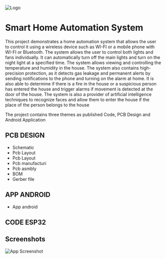 
![Logo]("https://github.com/salimtoumache/RFID-Based-Security-System-using-AVR-ATmega32-microcontroller/blob/main/final_project_RFIDsystem/screenshoot/1.png")


# Smart Home Automation System

This project demonstrates a home automation system that allows the user to control it using a wireless device such as WI-FI or a mobile phone with WI-FI or Bluetooth. The system allows the user to control both lights and fans individually. It can automatically turn off the main lights and turn on the night light at a specified time. The system allows viewing and controlling the temperature and humidity in the house. The system also contains high-precision protection, as it detects gas leakage and permanent alerts by sending notifications to the phone and turning on the alarm at home. It is also able to determine if there is a fire in the house or a suspicious person has entered the house and trigger alarms if movement is detected at the door of the house. The system is also a provider of artificial intelligence techniques to recognize faces and allow them to enter the house if the place of the person belongs to the house

The project contains three themes as published
Code, PCB Design and Android Application



## PCB DESIGN
- Schematic 
- Pcb Layout
- Pcb Layout 
- Pcb manufacturi
- Pcb asmbly
- BOM
- Gerber file

## APP ANDROID


- App android 

## CODE ESP32






## Screenshots

![App Screenshot](https://github.com/salimtoumache/RFID-Based-Security-System-using-AVR-ATmega32-microcontroller/blob/main/final_project_RFIDsystem/screenshoot/1.png)

